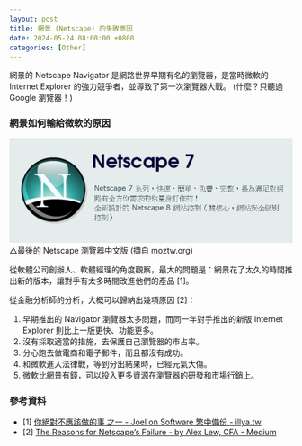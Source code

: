 ```yaml
---
layout: post
title: 網景 (Netscape) 的失敗原因
date: 2024-05-24 08:00:00 +0800
categories: [Other]
--- 
```


網景的 Netscape Navigator 是網路世界早期有名的瀏覽器，是當時微軟的 Internet Explorer 的強力競爭者，並導致了第一次瀏覽器大戰。 (什麼？只聽過 Google 瀏覽器！)

### 網景如何輸給微軟的原因

![最後的 Netscape 瀏覽器中文版](/assets/imgs/2024-05-24/netscape_7.png)
△最後的 Netscape 瀏覽器中文版 (擷自 moztw.org)

從軟體公司創辦人、軟體經理的角度觀察，最大的問題是：網景花了太久的時間推出新的版本，讓對手有太多時間改進他們的產品 \[1\]。

從金融分析師的分析，大概可以歸納出幾項原因 \[2\]：

1. 早期推出的 Navigator 瀏覽器太多問題，而同一年對手推出的新版 Internet Explorer 則比上一版更快、功能更多。
2. 沒有採取適當的措施，去保護自己瀏覽器的市占率。
3. 分心跑去做電商和電子郵件，而且都沒有成功。
4. 和微軟進入法律戰，等到分出結果時，已經元氣大傷。
5. 微軟比網景有錢，可以投入更多資源在瀏覽器的研發和市場行銷上。

### 參考資料

- \[1\] [你絕對不應該做的事 之一 - Joel on Software 繁中備份 - illya.tw](https://illya.tw/joel-on-software/things-you-should-never-do-part-i)  
- \[2\] [The Reasons for Netscape’s Failure - by Alex Lew, CFA - Medium](https://alexlewyl.medium.com/the-reasons-for-netscapes-failure-85a4479bcb40)